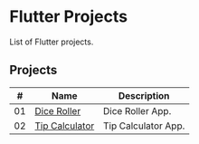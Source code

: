 # Flutter Projects

List of Flutter projects.

## Projects

|  #  | Name                                                | Description           |
| ----| ----------------------------------------------------| ----------------------|
|  01 | [Dice Roller](./dice-roller/README.md)              | Dice Roller App.      |
|  02 | [Tip Calculator](./tip-calculator/README.md)        | Tip Calculator App.   |
